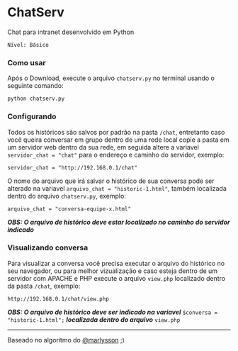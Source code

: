 # ChatServ
Chat para intranet desenvolvido em Python

    Nível: Básico


### Como usar

Após o Download, execute o arquivo ```chatserv.py``` no terminal usando o seguinte comando:

    python chatserv.py


### Configurando
Todos os históricos são salvos por padrão na pasta ```/chat```, entretanto caso você queira conversar em grupo dentro de uma rede local copie a pasta em um servidor web dentro da sua rede, em seguida altere a variavel ```servidor_chat = "chat"``` para o endereço e caminho do servidor, exemplo:

    servidor_chat = "http://192.168.0.1/chat"


O nome do arquivo que irá salvar o histórico de sua conversa pode ser alterado na variavel ```arquivo_chat = "historic-1.html"```, também localizada dentro do arquivo ```chatserv.py```, exemplo:

    arquivo_chat = "conversa-equipe-x.html"


***OBS: O arquivo de histórico deve estar localizado no caminho do servidor indicado***

### Visualizando conversa
Para visualizar a conversa você precisa executar o arquivo do histórico no seu navegador, ou para melhor vizualização e caso esteja dentro de um servidor com APACHE e PHP execute o arquivo ```view.php``` localizado dentro da pasta ```/chat```, exemplo:

    http://192.168.0.1/chat/view.php


***OBS: O arquivo de histórico deve ser indicado na variavel*** ```$conversa = "historic-1.html";``` ***localizada dentro do arquivo*** ```view.php```


-------------------------
Baseado no algoritmo do [@marlysson](https://github.com/pythoneiros/Exercicios/blob/master/Exercicio-3/Marlysson/exercicio.py) ;)
